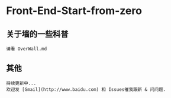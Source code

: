 # Front-End-Start-from-zero
## 关于墙的一些科普
    请看 OverWall.md
## 其他
    持续更新中...
    欢迎发 [Gmail](http://www.baidu.com) 和 Issues催我跟新 & 问问题.
